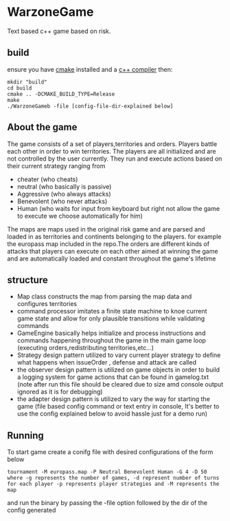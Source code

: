 # WarzoneGame
Text based c++ game based on risk.
## build
ensure you have [cmake](https://cmake.org/) installed and a [c++ compiler](https://clang.llvm.org/)
then:
```shell
mkdir "build"
cd build
cmake .. -DCMAKE_BUILD_TYPE=Release
make
./WarzoneGameb -file [config-file-dir-explained below]
```
## About the game

The game consists of a set of players,territories and orders. Players battle each other in order to win territories. The players are all initialized and are not controlled by the user currently. They run and execute actions based on their
current strategy ranging from 
- cheater (who cheats)
- neutral (who basically is passive)
- Aggressive (who always attacks)
- Benevolent (who never attacks)
- Human (who waits for input from keyboard but right not allow the game to execute we choose automatically for him)

The maps are maps used in the original risk game and are parsed and loaded in as territories and continents belonging to the players. for example the europass map included in the repo.The orders are different kinds of attacks that players can execute on each other aimed at winning the game and are automatically loaded
and constant throughout the game's lifetime

## structure
- Map class constructs the map from parsing the map data and configures territories 
- command processor imitates a finite state machine to knoe current game state and allow for only plausible transitions while validating commands
- GameEngine basically helps initialize and process instructions and commands happening throughout the game in the main game loop (executing orders,redistributing territories,etc...)
- Strategy design pattern utilized to vary current player strategy to define what happens when issueOrder , defense and attack are called
- the observer design pattern is utilized on game objects in order to build a logging system for game actions that can be found in gamelog.txt (note after run this file should be cleared due to size amd console output ignored as it is for debugging)
- the adapter design pattern is utilized to vary the way for starting the game (file based config command or text entry in console, It's better to use the config explained below to avoid hassle just for a demo run)



## Running 
To start game create a conifg file with desired configurations of the form  below
```shell
tournament -M europass.map -P Neutral Benevolent Human -G 4 -D 50
where -g represents the number of games, -d represent number of turns for each player -p represents player strategies and -M represents the map
```

and run the binary by passing the -file option followed by the dir of the config generated
